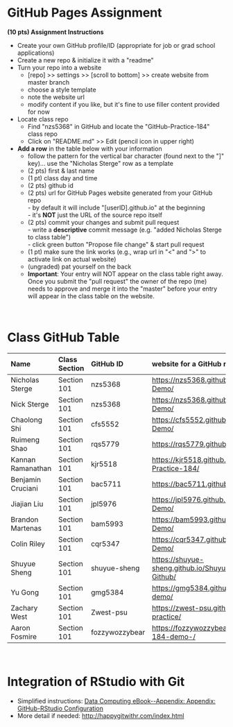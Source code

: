 
# GitHub Pages Assignment

**(10 pts) Assignment Instructions**

- Create your own GitHub profile/ID (appropriate for job or grad school applications)  
- Create a new repo & initialize it with a "readme"   
- Turn your repo into a website  
    - [repo] >> settings >> [scroll to bottom] >> create website from master branch  
    - choose a style template 
    - note the website url  
    - modify content if you like, but it's fine to use filler content provided for now  
- Locate class repo
    - Find "nzs5368" in GitHub and locate the "GitHub-Practice-184" class repo
    - Click on "README.md" >> Edit (pencil icon in upper right)
- **Add a row** in the table below with your information 
    - follow the pattern for the vertical bar character (found next to the "]" key)... use the "Nicholas Sterge" row as a template
    - (2 pts) first & last name  
    - (1 pt)  class day and time
    - (2 pts) github id  
    - (2 pts) url for GitHub Pages website generated from your GitHub repo  
            - by default it will include "[userID].github.io" at the beginning  
            - it's **NOT** just the URL of the source repo itself  
    - (2 pts) commit your changes and submit pull request   
            - write a **descriptive** commit message (e.g. "added Nicholas Sterge to class table")  
            - click green button "Propose file change" & start pull request  
    - (1 pt) make sure the link works (e.g., wrap url in "<" and ">" to activate link on actual website)  
    - (ungraded) pat yourself on the back
    - **Important**: Your entry will NOT appear on the class table right away.  Once you submit the "pull request" the owner of the repo (me) needs to approve and merge it into the "master" before your entry will appear in the class table on the website. 

<br>

# Class GitHub Table 

| Name              | Class Section     | GitHub ID            | website for a GitHub repo         |  
|:------------------|:------------------|:---------------------|:----------------------------------|  
| Nicholas Sterge   | Section 101       | nzs5368         |  <https://nzs5368.github.io/GitHub-Demo/> |  
| Nick Sterge       | Section 101       |  nzs5368        |  <https://nzs5368.github.io/GitHub-Demo/> |
|  Chaolong Shi     | Section 101       |  cfs5552        |  <https://cfs5552.github.io/GitHub-Demo/> |
| Ruimeng Shao      | Section 101       |  rqs5779        |  <https://rqs5779.github.io/STAT-184/> |
| Kannan Ramanathan | Section 101       | kjr5518         |  <https://kjr5518.github.io/GitHub-Practice-184/> |
| Benjamin Cruciani | Section 101       | bac5711         |  <https://bac5711.github.io/First-Repo/>  |
| Jiajian Liu       | Section 101       | jpl5976         |  <https://jpl5976.github.io/GitHub-Demo/> |
| Brandon Martenas  | Section 101       |  bam5993        | <https://bam5993.github.io/GitHub-Demo/>  |
| Colin Riley       | Section 101       | cqr5347         |  <https://cqr5347.github.io/GitHub-Demo/> |
| Shuyue Sheng      | Section 101       | shuyue-sheng    |  <https://shuyue-sheng.github.io/Shuyue-Sheng-Github/> |
| Yu Gong           | Section 101       | gmg5384         |  <https://gmg5384.github.io/Stat184-demo/>|
| Zachary West      | Section 101       | Zwest-psu       |  <https://zwest-psu.github.io/Stat184-practice/>|
| Aaron Fosmire     | Section 101       | fozzywozzybear  |  <https://fozzywozzybear.github.io/Stat-184-demo-/> |

<br>

# Integration of RStudio with Git

- Simplified instructions: [Data Computing eBook--Appendix: Appendix: GitHub-RStudio Configuration](https://dtkaplan.github.io/DataComputingEbook/appendix-github-rstudio-configuration.html#appendix-github-rstudio-configuration)  
- More detail if needed: <http://happygitwithr.com/index.html>

